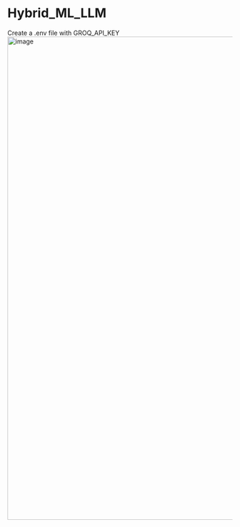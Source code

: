# Hybrid_ML_LLM

Create a .env file with GROQ_API_KEY
<img width="1084" alt="image" src="https://github.com/user-attachments/assets/0c060e62-16b3-44d1-9f4d-23db31803597" />
